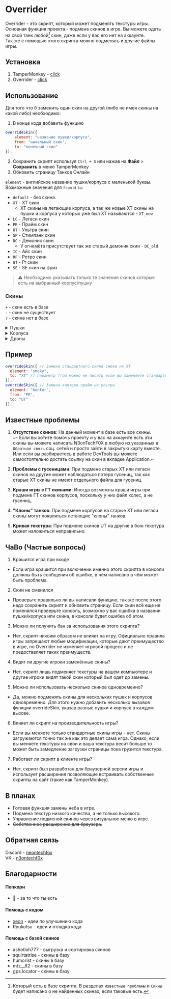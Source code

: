 # Overrider

Overrider - это скрипт, который может подменять текстуры игры.  
Основная функция проекта - подмена скинов в игре. Вы можете одеть на свой танк любой[^1] скин, даже если у вас его нет на аккаунте.  
Так же с помощью этого скрипта можно подменять и другие файлы игры.  
  
[^1]: Который есть в базе скрипта. В разделах `Известные проблемы` и `Скины` будет написано о не найденных скинах, если таковые есть.  

## Установка
1. TamperMonkey - [click](https://www.tampermonkey.net)
2. Overrider - [click](https://github.com/N3onTechF0X/Overrider/raw/main/overrider.user.js)

## Использование

Для того что б заменить один скин на другой (либо не имея скины на какой либо) необходимо:  
1. В конце кода добавить функцию
```javascript
overrideSkin({
    element: "название пушки/корпуса",
    from: "начальный скин",
    to: "конечный скин"
});
```
2. Сохранить скрипт используя `Ctrl + S` или нажав на **Файл** > **Сохранить** в меню TamperMonkey
3. Обновить страницу Танков Онлайн

`element` - английское название пушки/корпуса с маленькой буквы.  
Возможные значения для `from` и `to`:
- `default` - без скина.
- `XT` - ХТ скин
  - ХТ скины на летающие корпуса, а так же новые ХТ скины на пушки и корпуса у которых уже был ХТ называются - `XT_new`
- `LC` - Легаси скин
- `PR` - Прайм скин
- `UT` - Ультра скин
- `SP` - Стимпанк скин
- `DC` - Демоник скин
  - У огнемёта присутствует так же старый демоник скин - `DC_old`
- `IC` - Айс скин
- `RF` - Ретро скин
- `GT` - Гт скин
- `SE` - SE скин на фриз
> ⚠️ Необходимо указывать только те значения скинов которые есть на выбранный корпус/пушку  

### Скины  

`+` - скин есть в базе  
`-` - скин не существует  
`?` - скина нет в базе  

<details>
  <summary>Пушки</summary>

| **element\skin** | **default** | **XT** | **XT_new** | **LC** | **PR** | **UT** | **SP** | **DC** | **IC** | **RF** | **GT** | **DC_old** | **SE** |
|:----------------:|:------------:|:------:|:----------:|:------:|:------:|:------:|:------:|:------:|:------:|:------:|:------:|:----------:|:------:|
| **firebird**     | +            | +      | -          | +      | -      | -      | -      | +      | -      | -      | +      | +          | -      |
| **freeze**       | +            | +      | +          | +      | -      | -      | -      | -      | +      | -      | +      | -          | +      |
| **isida**        | +            | +      | -          | +      | -      | -      | -      | -      | -      | -      | +      | -          | -      |
| **tesla**        | +            | -      | +          | +      | -      | -      | -      | -      | -      | +      | -      | -          | -      |
| **hammer**       | +            | +      | -          | +      | -      | -      | -      | +      | -      | -      | -      | -          | -      |
| **twins**        | +            | +      | -          | +      | -      | -      | +      | -      | -      | +      | +      | -          | -      |
| **ricochet**     | +            | +      | -          | +      | -      | -      | -      | -      | -      | +      | -      | -          | -      |
| **vulcan**       | +            | +      | -          | +      | +      | +      | -      | +      | -      | -      | -      | -          | -      |
| **smoky**        | +            | +      | -          | +      | -      | -      | -      | -      | -      | -      | +      | -          | -      |
| **striker**      | +            | +      | -          | -      | -      | +      | -      | -      | -      | -      | -      | -          | -      |
| **thunder**      | +            | +      | +          | +      | +      | +      | -      | -      | -      | -      | +      | -          | -      |
| **scorpion**     | +            | -      | +          | -      | -      | -      | -      | -      | -      | -      | -      | -          | -      |
| **magnum**       | +            | +      | -          | -      | -      | -      | +      | -      | -      | -      | -      | -          | -      |
| **railgun**      | +            | +      | -          | +      | +      | +      | -      | -      | -      | -      | +      | -          | -      |
| **gauss**        | +            | +      | -          | -      | +      | +      | -      | -      | +      | -      | +      | -          | -      |
| **shaft**        | +            | +      | -          | +      | -      | -      | -      | +      | -      | -      | -      | -          | -      |  
</details>
<details>
  <summary>Корпуса</summary>

| **element\skin** | **default** | **XT** | **XT_new** | **LC** | **PR** | **UT** | **SP** | **DC** | **RF** | **GT** |
|:----------------:|:------------:|:------:|:----------:|:------:|:------:|:------:|:------:|:------:|:------:|:------:|
| **wasp**         | +            | +      | -          | +      | -      | -      | -      | +      | -      | +      |
| **hopper**       | +            | -      | +          | -      | -      | -      | -      | -      | +      | -      |
| **hornet**       | +            | +      | -          | +      | +      | +      | -      | -      | -      | +      |
| **viking**       | +            | +      | +          | +      | +      | +      | -      | +      | -      | +      |
| **crusader**     | +            | -      | +          | -      | -      | -      | -      | -      | +      | -      |
| **hunter**       | +            | +      | -          | +      | +      | +      | -      | +      | -      | +      |
| **paladin**      | +            | -      | +          | -      | -      | -      | -      | -      | +      | -      |
| **dictator**     | +            | +      | -          | +      | -      | -      | +      | -      | -      | +      |
| **titan**        | +            | +      | -          | +      | +      | -      | +      | -      | -      | -      |
| **ares**         | +            | -      | +          | -      | -      | -      | -      | -      | -      | -      |
| **mammoth**      | +            | +      | -          | +      | -      | +      | +      | -      | -      | +      |  
</details>
<details>
  <summary>Дроны</summary>

| **element\skin** | **default** | **XT** |
|:----------------:|:------------:|:------:|
| **crisis**       | +            | +      |
| **hyperion**     | +            | +      |  
</details>

## Пример

```javascript
overrideSkin({ // Замена стандартного скина смоки на ХТ
  element: "smoky",
  to: "XT" // параметр from можно не писать если вы заменяете стандартый скин
});
overrideSkin({ // Замена хантера прайм на ультра
  element: "hunter",
  from: "PR",
  to: "UT"
});
``` 

## Известные проблемы

1. **Отсутствие скинов**: На данный момент в базе есть все скины.  
   ~- Если вы хотите помочь проекту и у вас на аккаунте есть эти скины вы можете написать N3onTechF0X в любую из указанных в `Обратная связь` соц. сетей и просто зайти в закрытую карту вместе. Или если вы разбираетесь в работе DevTools вы можете самостоятельно достать ссылку на скин в вкладке Application.~

2. **Проблемы с гусеницами**: При подмене старых ХТ или легаси скинов на другие может наблюдаться потеря гусениц, так как старые ХТ скины не имеют отдельного файла для гусениц.

3. **Краши игры с ГТ скинами**: Иногда возможны краши игры при подмене ГТ скинов корпусов, поскольку у них файл колес, а не гусениц.

4. **"Клоны" танков**: При подмене корпусов на старые ХТ или легаси скины могут появляться летающие "клоны" танков.  

5. **Кривая текстура**: При подмене скинов UT на другие в бою текстура может наложиться неправильно.

## ЧаВо (Частые вопросы)

1) Крашится игра при входе  
  - Если игра крашится при включении именно этого скрипта в консоли должны быть сообщения об ошибке, в нём написано в чём может быть проблема.  
2) Скин не сменился  
  - Проверьте правильно ли вы написали функцию, так же после этого надо сохранить скрипт и обновить страницу. Если скин всё еще не поменялся проверьте консоль, возможно у вас ошибка в названии пушки/корпуса или скина, в консоли будет ошибка об этом.  
3) Можно ли получить бан за использования этого скрипта?  
  - Нет, скрипт никоим образом не влияет на игру. Официально правила игры запрещают любые модификации, которые дают преимущество в игре, но Overrider не изменяет игровой процесс и не предоставляет таких преимуществ.
4) Видят ли другие игроки заменённые скины?
  - Нет, скрипт лишь подменяет текстуры на вашем компьютере и другие игроки видят такой скин который был одет до замены.
5) Можно ли использовать несколько скинов одновременно?  
  - Да, можно подменять скины для нескольких пушек и корпусов одновременно. Для этого нужно добавить несколько вызовов функции overrideSkin, указав разные пушки и корпуса в каждом вызове.  
6) Влияет ли скрипт на производительность игры?
  - Если вы меняете только стандартные скины игры - нет. Скины загружаются точно так же как это делает сама игра. Однако, если вы меняете текстуры на свои и ваша текстура весит больше то может быть замедление загрузки страницы пока грузится текстура.  
7) Работает ли скрипт в клиенте игры?
  - Нет, скрипт был разработан для браузерной версии игры и использует расширения позволяющие встраивать собственные скрипты на сайт (такие как TamperMonkey).

## В планах

- Готовая функция замены неба в игре.
- Подмена текстур низкого качества, а не только высокого.
- ~~Управление подменой скинов через визуальное меню в игре.~~
- ~~Собственное расширение для браузера.~~

## Обратная связь

Discord - [neontechfox](https://discordapp.com/users/1086946472576159794)  
VK - [n3ontechf0x](https://vk.com/n3ontechf0x)

## Благодарности

#### Попкорн

- 🍿 - за то что ты есть

#### Помощь с кодом

- [xeon](https://github.com/xeon-git) - идеи по улучшению кода
- Ryukotsu - идеи и отладка кода

#### Помощь с базой скинов

- ashotloh777 - выгрузка и сортировка скинов
- squirtatrise - скины в базу
- humorist - скины в базу
- mtz__82 - скины в базу
- gps.locator - скины в базу  


